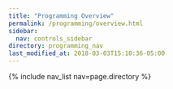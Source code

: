 ```yaml
---
title: "Programming Overview"
permalink: /programming/overview.html
sidebar:
  nav: controls_sidebar
directory: programming_nav
last_modified_at: 2018-03-03T15:10:36-05:00
---
```


{% include nav_list nav=page.directory %}
